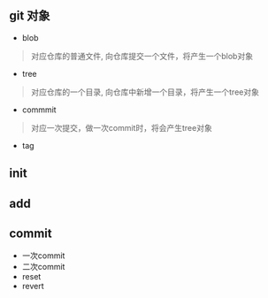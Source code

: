 ## git 对象
* blob
> 对应仓库的普通文件, 向仓库提交一个文件，将产生一个blob对象
* tree
> 对应仓库的一个目录, 向仓库中新增一个目录，将产生一个tree对象
* commmit
> 对应一次提交，做一次commit时，将会产生tree对象
* tag

## init
## add
## commit
* 一次commit
* 二次commit
* reset
* revert
